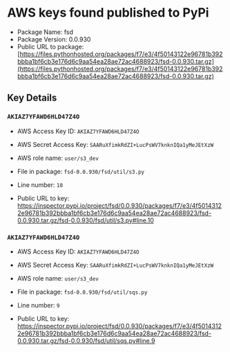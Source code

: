 # AWS keys found published to PyPi

* Package Name: fsd
* Package Version: 0.0.930
* Public URL to package: [https://files.pythonhosted.org/packages/f7/e3/4f50143122e96781b392bbba1bf6cb3e176d6c9aa54ea28ae72ac4688923/fsd-0.0.930.tar.gz](https://files.pythonhosted.org/packages/f7/e3/4f50143122e96781b392bbba1bf6cb3e176d6c9aa54ea28ae72ac4688923/fsd-0.0.930.tar.gz)

## Key Details

### `AKIAZ7YFAWD6HLD47Z4O`

* AWS Access Key ID: `AKIAZ7YFAWD6HLD47Z4O`
* AWS Secret Access Key: `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` 
* AWS role name: `user/s3_dev`
* File in package: `fsd-0.0.930/fsd/util/s3.py`
* Line number: `10`

* Public URL to key: https://inspector.pypi.io/project/fsd/0.0.930/packages/f7/e3/4f50143122e96781b392bbba1bf6cb3e176d6c9aa54ea28ae72ac4688923/fsd-0.0.930.tar.gz/fsd-0.0.930/fsd/util/s3.py#line.10



### `AKIAZ7YFAWD6HLD47Z4O`

* AWS Access Key ID: `AKIAZ7YFAWD6HLD47Z4O`
* AWS Secret Access Key: `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` 
* AWS role name: `user/s3_dev`
* File in package: `fsd-0.0.930/fsd/util/sqs.py`
* Line number: `9`

* Public URL to key: https://inspector.pypi.io/project/fsd/0.0.930/packages/f7/e3/4f50143122e96781b392bbba1bf6cb3e176d6c9aa54ea28ae72ac4688923/fsd-0.0.930.tar.gz/fsd-0.0.930/fsd/util/sqs.py#line.9


